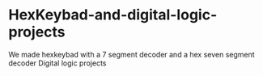 ﻿# HexKeybad-and-digital-logic-projects
 We made hexkeybad with a 7 segment decoder and a hex seven segment decoder 
 Digital logic projects
